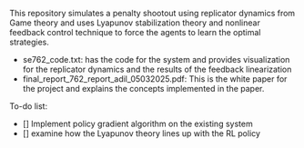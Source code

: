 This repository simulates a penalty shootout using replicator dynamics from Game theory and uses Lyapunov stabilization theory and nonlinear feedback control technique to force the agents to learn the optimal strategies. 
- se762_code.txt: has the code for the system and provides visualization for the replicator dynamics and the results of the feedback linearization
- final_report_762_report_adil_05032025.pdf: This is the white paper for the project and explains the concepts implemented in the paper. 

To-do list:
- [] Implement policy gradient algorithm on the existing system
- [] examine how the Lyapunov theory lines up with the RL policy


